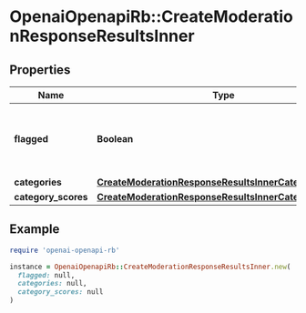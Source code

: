 # OpenaiOpenapiRb::CreateModerationResponseResultsInner

## Properties

| Name | Type | Description | Notes |
| ---- | ---- | ----------- | ----- |
| **flagged** | **Boolean** | Whether the content violates [OpenAI&#39;s usage policies](/policies/usage-policies). |  |
| **categories** | [**CreateModerationResponseResultsInnerCategories**](CreateModerationResponseResultsInnerCategories.md) |  |  |
| **category_scores** | [**CreateModerationResponseResultsInnerCategoryScores**](CreateModerationResponseResultsInnerCategoryScores.md) |  |  |

## Example

```ruby
require 'openai-openapi-rb'

instance = OpenaiOpenapiRb::CreateModerationResponseResultsInner.new(
  flagged: null,
  categories: null,
  category_scores: null
)
```


